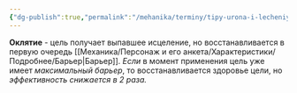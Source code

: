 ```yaml
---
{"dg-publish":true,"permalink":"/mehanika/terminy/tipy-urona-i-lecheniya/podrobnee/oklyatie/"}
---
```


**Оклятие** - цель получает выпавшее исцеление, но восстанавливается в первую очередь [[Механика/Персонаж и его анкета/Характеристики/Подробнее/Барьер\|Барьер]]. *Если* в момент применения цель уже имеет *максимальный барьер*, то восстанавливается здоровье цели, но *эффективность снижается в 2 раза.*